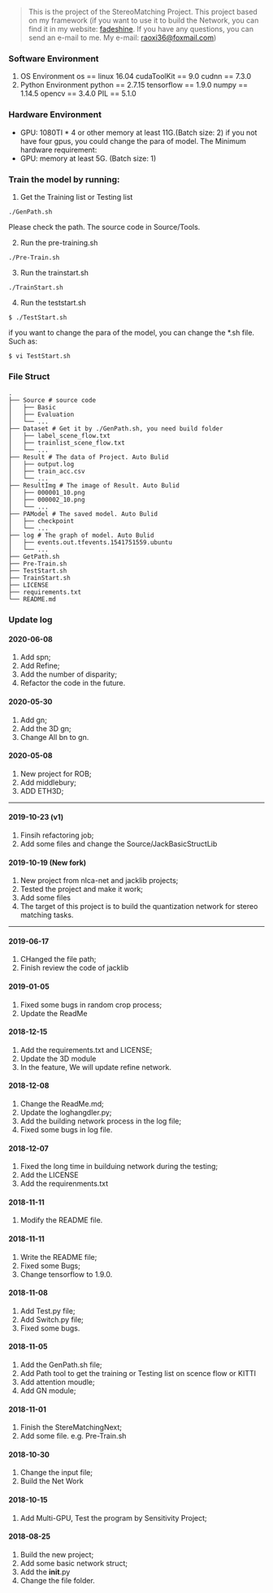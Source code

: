 >This is the project of the StereoMatching Project. This project based on my framework (if you want to use it to build the Network, you can find it in my website: [fadeshine](http://www.fadeshine.com/). If you have any questions, you can send an e-mail to me. My e-mail: raoxi36@foxmail.com)

### Software Environment
1. OS Environment
os == linux 16.04
cudaToolKit == 9.0
cudnn == 7.3.0
2. Python Environment
python == 2.7.15
tensorflow == 1.9.0
numpy == 1.14.5
opencv == 3.4.0
PIL == 5.1.0

### Hardware Environment
- GPU: 1080TI * 4 or other memory at least 11G.(Batch size: 2)
if you not have four gpus, you could change the para of model. The Minimum hardware requirement:
- GPU: memory at least 5G. (Batch size: 1)

### Train the model by running:
1. Get the Training list or Testing list
```
./GenPath.sh
```
Please check the path. The source code in Source/Tools.

2. Run the pre-training.sh
```
./Pre-Train.sh
```

3. Run the trainstart.sh
```
./TrainStart.sh
```

4. Run the teststart.sh
```
$ ./TestStart.sh
```

if you want to change the para of the model, you can change the *.sh file. Such as:
```
$ vi TestStart.sh
```

### File Struct
```
.
├── Source # source code
│   ├── Basic
│   ├── Evaluation
│   └── ...
├── Dataset # Get it by ./GenPath.sh, you need build folder
│   ├── label_scene_flow.txt
│   ├── trainlist_scene_flow.txt
│   └── ...
├── Result # The data of Project. Auto Bulid
│   ├── output.log
│   ├── train_acc.csv
│   └── ...
├── ResultImg # The image of Result. Auto Bulid
│   ├── 000001_10.png
│   ├── 000002_10.png
│   └── ...
├── PAModel # The saved model. Auto Bulid
│   ├── checkpoint
│   └── ...
├── log # The graph of model. Auto Bulid
│   ├── events.out.tfevents.1541751559.ubuntu
│   └── ...
├── GetPath.sh
├── Pre-Train.sh
├── TestStart.sh
├── TrainStart.sh
├── LICENSE
├── requirements.txt
└── README.md
```

### Update log
#### 2020-06-08
1. Add spn;
2. Add Refine;
3. Add the number of disparity;
4. Refactor the code in the future.

#### 2020-05-30
1. Add gn;
2. Add the 3D gn;
3. Change All bn to gn.

#### 2020-05-08
1. New project for ROB;
2. Add middlebury;
3. ADD ETH3D;

___

#### 2019-10-23 (v1)
1. Finsih refactoring job;
2. Add some files and change the Source/JackBasicStructLib

#### 2019-10-19 (New fork)
1. New project from nlca-net and jacklib projects;
2. Tested the project and make it work;
3. Add some files
4. The target of this project is to build the quantization network for stereo matching tasks.

___

#### 2019-06-17
1. CHanged the file path;
2. Finish review the code of jacklib

#### 2019-01-05
1. Fixed some bugs in random crop process;
2. Update the ReadMe

#### 2018-12-15
1. Add the requirements.txt and LICENSE;
2. Update the 3D module
3. In the feature, We will update refine network.

#### 2018-12-08
1. Change the ReadMe.md;
2. Update the loghangdler.py;
3. Add the building network process in the log file;
4. Fixed some bugs in log file.

#### 2018-12-07
1. Fixed the long time in builduing network during the testing;
2. Add the LICENSE
3. Add the requirenments.txt

#### 2018-11-11
1. Modify the README file.

#### 2018-11-11
1. Write the README file;
2. Fixed some Bugs;
3. Change tensorflow to 1.9.0.

#### 2018-11-08
1. Add Test.py file;
2. Add Switch.py file;
3. Fixed some bugs.

#### 2018-11-05
1. Add the GenPath.sh file;
2. Add Path tool to get the training or Testing list on scence flow or KITTI
3. Add attention moudle;
4. Add GN module;

#### 2018-11-01
1. Finish the StereMatchingNext;
2. Add some file. e.g. Pre-Train.sh

#### 2018-10-30
1. Change the input file;
2. Build the Net Work

#### 2018-10-15
1. Add Multi-GPU, Test the program by Sensitivity Project;

#### 2018-08-25
1. Build the new project;
2. Add some basic network struct;
3. Add the __init__.py
4. Change the file folder.

